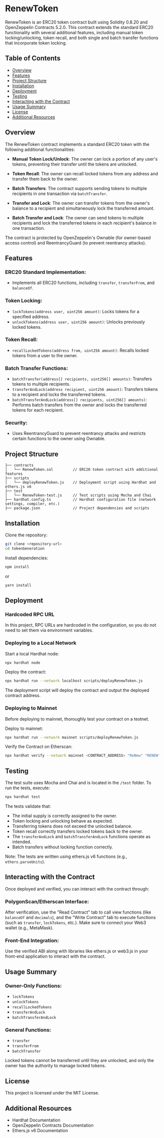 # RenewToken

RenewToken is an ERC20 token contract built using Solidity 0.8.20 and OpenZeppelin Contracts 5.2.0. This contract extends the standard ERC20 functionality with several additional features, including manual token locking/unlocking, token recall, and both single and batch transfer functions that incorporate token locking.

## Table of Contents

- [Overview](#overview)
- [Features](#features)
- [Project Structure](#project-structure)
- [Installation](#installation)
- [Deployment](#deployment)
- [Testing](#testing)
- [Interacting with the Contract](#interacting-with-the-contract)
- [Usage Summary](#usage-summary)
- [License](#license)
- [Additional Resources](#additional-resources)

## Overview

The RenewToken contract implements a standard ERC20 token with the following additional functionalities:

- **Manual Token Lock/Unlock**:
  The owner can lock a portion of any user's tokens, preventing their transfer until the tokens are unlocked.

- **Token Recall**:
  The owner can recall locked tokens from any address and transfer them back to the owner.

- **Batch Transfers**:
  The contract supports sending tokens to multiple recipients in one transaction via `batchTransfer`.

- **Transfer and Lock**:
  The owner can transfer tokens from the owner's balance to a recipient and simultaneously lock the transferred amount.

- **Batch Transfer and Lock**:
  The owner can send tokens to multiple recipients and lock the transferred tokens in each recipient's balance in one transaction.

The contract is protected by OpenZeppelin's Ownable (for owner-based access control) and ReentrancyGuard (to prevent reentrancy attacks).

## Features

### ERC20 Standard Implementation:

- Implements all ERC20 functions, including `transfer`, `transferFrom`, and `balanceOf`.

### Token Locking:

- `lockTokens(address user, uint256 amount)`: Locks tokens for a specified address.
- `unlockTokens(address user, uint256 amount)`: Unlocks previously locked tokens.

### Token Recall:

- `recallLockedTokens(address from, uint256 amount)`: Recalls locked tokens from a user to the owner.

### Batch Transfer Functions:

- `batchTransfer(address[] recipients, uint256[] amounts)`: Transfers tokens to multiple recipients.
- `transferAndLock(address recipient, uint256 amount)`: Transfers tokens to a recipient and locks the transferred tokens.
- `batchTransferAndLock(address[] recipients, uint256[] amounts)`: Performs batch transfers from the owner and locks the transferred tokens for each recipient.

### Security:

- Uses ReentrancyGuard to prevent reentrancy attacks and restricts certain functions to the owner using Ownable.

## Project Structure

```
├── contracts
│   └── RenewToken.sol         // ERC20 token contract with additional features
├── scripts
│   └── deployRenewToken.js    // Deployment script using Hardhat and ethers.js v6
├── test
│   └── RenewToken-test.js     // Test scripts using Mocha and Chai
├── hardhat.config.ts          // Hardhat configuration file (network settings, compiler, etc.)
├── package.json               // Project dependencies and scripts
```

## Installation

Clone the repository:

```bash
git clone <repository-url>
cd tokenGeneration
```

Install dependencies:

```bash
npm install
```

or

```bash
yarn install
```

## Deployment

### Hardcoded RPC URL

In this project, RPC URLs are hardcoded in the configuration, so you do not need to set them via environment variables.

### Deploying to a Local Network

Start a local Hardhat node:

```bash
npx hardhat node
```

Deploy the contract:

```bash
npx hardhat run --network localhost scripts/deployRenewToken.js
```

The deployment script will deploy the contract and output the deployed contract address.

### Deploying to Mainnet

Before deploying to mainnet, thoroughly test your contract on a testnet.

Deploy to mainnet:

```bash
npx hardhat run --network mainnet scripts/deployRenewToken.js
```

Verify the Contract on Etherscan:

```bash
npx hardhat verify --network mainnet <CONTRACT_ADDRESS> "ReNew" "RENEW" 1000000000 18 "<RENEW_TOKEN_OWNER>"
```

## Testing

The test suite uses Mocha and Chai and is located in the `/test` folder. To run the tests, execute:

```bash
npx hardhat test
```

The tests validate that:

- The initial supply is correctly assigned to the owner.
- Token locking and unlocking behave as expected.
- Transferring tokens does not exceed the unlocked balance.
- Token recall correctly transfers locked tokens back to the owner.
- The `transferAndLock` and `batchTransferAndLock` functions operate as intended.
- Batch transfers without locking function correctly.

Note: The tests are written using ethers.js v6 functions (e.g., `ethers.parseUnits`).

## Interacting with the Contract

Once deployed and verified, you can interact with the contract through:

### PolygonScan/Etherscan Interface:

After verification, use the "Read Contract" tab to call view functions (like `balanceOf` and `decimals`), and the "Write Contract" tab to execute functions (such as `transfer`, `lockTokens`, etc.). Make sure to connect your Web3 wallet (e.g., MetaMask).

### Front-End Integration:

Use the verified ABI along with libraries like ethers.js or web3.js in your front-end application to interact with the contract.

## Usage Summary

### Owner-Only Functions:

- `lockTokens`
- `unlockTokens`
- `recallLockedTokens`
- `transferAndLock`
- `batchTransferAndLock`

### General Functions:

- `transfer`
- `transferFrom`
- `batchTransfer`

Locked tokens cannot be transferred until they are unlocked, and only the owner has the authority to manage locked tokens.

## License

This project is licensed under the MIT License.

## Additional Resources

- Hardhat Documentation
- OpenZeppelin Contracts Documentation
- Ethers.js v6 Documentation
